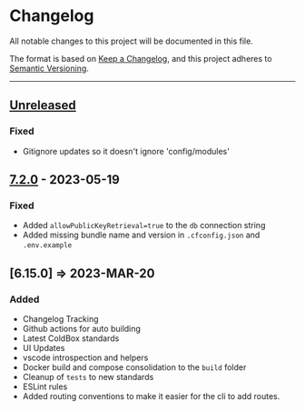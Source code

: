 # Changelog

All notable changes to this project will be documented in this file.

The format is based on [Keep a Changelog](https://keepachangelog.com/en/1.0.0/),
and this project adheres to [Semantic Versioning](https://semver.org/spec/v2.0.0.html).

* * *

## [Unreleased]

### Fixed

- Gitignore updates so it doesn't ignore 'config/modules'

## [7.2.0] - 2023-05-19

### Fixed

- Added `allowPublicKeyRetrieval=true` to the `db` connection string
- Added missing bundle name and version in `.cfconfig.json` and `.env.example`

## [6.15.0] => 2023-MAR-20

### Added

- Changelog Tracking
- Github actions for auto building
- Latest ColdBox standards
- UI Updates
- vscode introspection and helpers
- Docker build and compose consolidation to the `build` folder
- Cleanup of `tests` to new standards
- ESLint rules
- Added routing conventions to make it easier for the cli to add routes.

[Unreleased]: https://github.com/coldbox-templates/elixir/compare/v7.2.0...HEAD

[7.2.0]: https://github.com/coldbox-templates/elixir/compare/v7.0.0...v7.2.0
